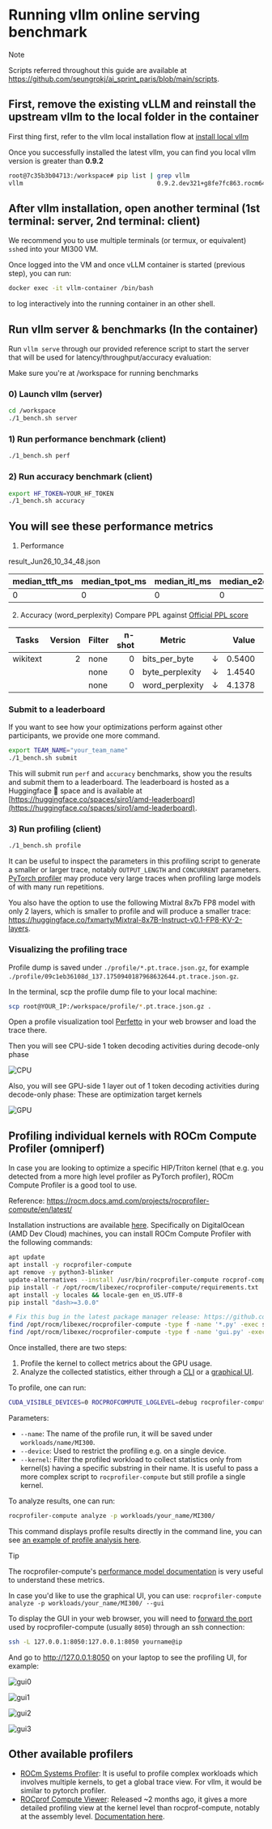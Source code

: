 # Running vllm online serving benchmark

> [!NOTE]  
> Scripts referred throughout this guide are available at https://github.com/seungrokj/ai_sprint_paris/blob/main/scripts.

## First, remove the existing vLLM and reinstall the upstream vllm to the local folder in the container

First thing first, refer to the vllm local installation flow at [install local vllm](https://github.com/seungrokj/ai_sprint_paris/tree/main/hackathon_guides/1_developing_vllm)

Once you successfully installed the latest vllm, you can find you local vllm version is greater than **0.9.2**
```sh
root@7c35b3b04713:/workspace# pip list | grep vllm
vllm                                     0.9.2.dev321+g8fe7fc863.rocm641 /vllm-dev
```


## After vllm installation, open another terminal (1st terminal: server, 2nd terminal: client)

We recommend you to use multiple terminals (or termux, or equivalent) `ssh`ed into your MI300 VM.

Once logged into the VM and once vLLM container is started (previous step), you can run:

```bash
docker exec -it vllm-container /bin/bash
```
to log interactively into the running container in an other shell.

## Run vllm server & benchmarks (In the container)

Run `vllm serve` through our provided reference script to start the server that will be used for latency/throughput/accuracy evaluation:

Make sure you're at /workspace for running benchmarks

### 0) Launch vllm (server)
```sh
cd /workspace
./1_bench.sh server
```

### 1) Run performance benchmark (client)
```sh
./1_bench.sh perf
```

### 2) Run accuracy benchmark (client)
```sh
export HF_TOKEN=YOUR_HF_TOKEN
./1_bench.sh accuracy
```

## You will see these performance metrics

1. Performance

result_Jun26_10_34_48.json

| median_ttft_ms| median_tpot_ms| median_itl_ms| median_e2el_ms| total_token_throughput|
| --------------| --------------| -------------| --------------| ----------------------|
| 0| 0| 0| 0| 0|

2. Accuracy (word_perplexity) Compare PPL against [Official PPL score](https://huggingface.co/amd/Mixtral-8x7B-Instruct-v0.1-FP8-KV#evaluation-scores)

| Tasks  |Version|Filter|n-shot|    Metric     |   |Value |   |Stderr|
|--------|------:|------|-----:|---------------|---|-----:|---|------|
|wikitext|      2|none  |     0|bits_per_byte  |↓  |0.5400|±  |   N/A|
|        |       |none  |     0|byte_perplexity|↓  |1.4540|±  |   N/A|
|        |       |none  |     0|word_perplexity|↓  |4.1378|±  |   N/A|


### Submit to a leaderboard

If you want to see how your optimizations perform against other participants, we provide one more command.

```sh
export TEAM_NAME="your_team_name"
./1_bench.sh submit
```
This will submit run `perf` and `accuracy` benchmarks, show you the results and submit them to a leaderboard. The leaderboard is hosted 
as a Huggingface 🤗 space and is available at [https://huggingface.co/spaces/siro1/amd-leaderboard](https://huggingface.co/spaces/siro1/amd-leaderboard).

### 3) Run profiling (client)

```sh
./1_bench.sh profile
```

It can be useful to inspect the parameters in this profiling script to generate a smaller or larger trace, notably `OUTPUT_LENGTH` and `CONCURRENT` parameters. [PyTorch profiler](https://docs.pytorch.org/tutorials/recipes/recipes/profiler_recipe.html) may produce very large traces when profiling large models of with many run repetitions.

You also have the option to use the following Mixtral 8x7b FP8 model with only 2 layers, which is smaller to profile and will produce a smaller trace: https://huggingface.co/fxmarty/Mixtral-8x7B-Instruct-v0.1-FP8-KV-2-layers.

### Visualizing the profiling trace

Profile dump is saved under `./profile/*.pt.trace.json.gz`, for example `./profile/09c1eb36108d_137.1750940187968632644.pt.trace.json.gz`.

In the terminal, scp the profile dump file to your local machine:

```sh
scp root@YOUR_IP:/workspace/profile/*.pt.trace.json.gz .
```

Open a profile visualization tool [Perfetto](https://ui.perfetto.dev/) in your web browser and load the trace there.

Then you will see CPU-side 1 token decoding activities during decode-only phase

![CPU](./assets/ws_paris_prof_cpu.jpg)

Also, you will see GPU-side 1 layer out of 1 token decoding activities during decode-only phase: These are optimization target kernels

![GPU](./assets/ws_paris_prof_gpu.jpg)

## Profiling individual kernels with ROCm Compute Profiler (omniperf)

In case you are looking to optimize a specific HIP/Triton kernel (that e.g. you detected from a more high level profiler as PyTorch profiler), ROCm Compute Profiler is a good tool to use.

Reference: https://rocm.docs.amd.com/projects/rocprofiler-compute/en/latest/

Installation instructions are available [here](https://rocm.docs.amd.com/projects/rocprofiler-compute/en/latest/install/core-install.html). Specifically on DigitalOcean (AMD Dev Cloud) machines, you can install ROCm Compute Profiler with the following commands:

```bash
apt update
apt install -y rocprofiler-compute
apt remove -y python3-blinker
update-alternatives --install /usr/bin/rocprofiler-compute rocprof-compute /opt/rocm/bin/rocprof-compute 0
pip install -r /opt/rocm/libexec/rocprofiler-compute/requirements.txt
apt install -y locales && locale-gen en_US.UTF-8
pip install "dash>=3.0.0"

# Fix this bug in the latest package manager release: https://github.com/ROCm/rocprofiler-compute/issues/640
find /opt/rocm/libexec/rocprofiler-compute -type f -name '*.py' -exec sed -i 's/self.app.run_server/self.app.run/g' {} \;
find /opt/rocm/libexec/rocprofiler-compute -type f -name 'gui.py' -exec sed -i 's/\]\[0\]/\].iloc\[0\]/g' {} \;
```

Once installed, there are two steps:

1. Profile the kernel to collect metrics about the GPU usage.
2. Analyze the collected statistics, either through a [CLI](https://rocm.docs.amd.com/projects/rocprofiler-compute/en/latest/how-to/analyze/cli.html) or a [graphical UI](https://rocm.docs.amd.com/projects/rocprofiler-compute/en/latest/how-to/analyze/standalone-gui.html).

To profile, one can run:
```bash
CUDA_VISIBLE_DEVICES=0 ROCPROFCOMPUTE_LOGLEVEL=debug rocprofiler-compute profile --name your_name --device 0 --kernel sgemm_16x16x4 -- python  /repos/fp6_experiments/gemms_lib/test_gemm_v2.py
```

Parameters:

* `--name`: The name of the profile run, it will be saved under `workloads/name/MI300`.
* `--device`: Used to restrict the profiling e.g. on a single device.
* `--kernel`: Filter the profiled workload to collect statistics only from kernel(s) having a specific substring in their name. It is useful to pass a more complex script to `rocprofiler-compute` but still profile a single kernel.

To analyze results, one can run:
```bash
rocprofiler-compute analyze -p workloads/your_name/MI300/
```

This command displays profile results directly in the command line, you can see [an example of profile analysis here](https://github.com/seungrokj/ai_sprint_paris/blob/main/hackathon_guides/2_perf_accuracy_profile_vllm/assets/example_rocprof_compute_metrics.txt).


> [!TIP]
> The rocprofiler-compute's [performance model documentation](https://rocm.docs.amd.com/projects/rocprofiler-compute/en/latest/conceptual/performance-model.html) is very useful to understand these metrics.

In case you'd like to use the graphical UI, you can use: `rocprofiler-compute analyze -p workloads/your_name/MI300/ --gui`

To display the GUI in your web browser, you will need to [forward the port](https://www.ssh.com/academy/ssh/tunneling-example) used by rocprofiler-compute (usually `8050`) through an ssh connection:

```bash
ssh -L 127.0.0.1:8050:127.0.0.1:8050 yourname@ip
```

And go to http://127.0.0.1:8050 on your laptop to see the profiling UI, for example:

![gui0](./assets/gui0.png)

![gui1](./assets/gui1.png)

![gui2](./assets/gui2.png)

![gui3](./assets/gui3.png)


## Other available profilers

* [ROCm Systems Profiler](https://rocm.docs.amd.com/projects/rocprofiler-systems/en/latest/index.html): It is useful to profile complex workloads which involves multiple kernels, to get a global trace view. For vllm, it would be similar to pytorch profiler.
* [ROCprof Compute Viewer](https://github.com/ROCm/rocprof-compute-viewer): Released ~2 months ago, it gives a more detailed profiling view at the kernel level than rocprof-compute, notably at the assembly level. [Documentation here](https://rocm.docs.amd.com/projects/rocprof-compute-viewer/en/latest/).